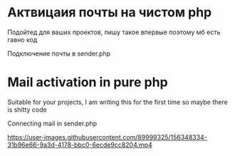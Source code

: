 # Актвицаия почты на чистом php
Подойтед для ваших проектов, пишу такое впервые поэтому мб есть гавно код

Подключение почты в sender.php

# Mail activation in pure php
Suitable for your projects, I am writing this for the first time so maybe there is shitty code

Connecting mail in sender.php

https://user-images.githubusercontent.com/89999325/156348334-31b96e66-9a3d-4178-bbc0-6ecde9cc8204.mp4
